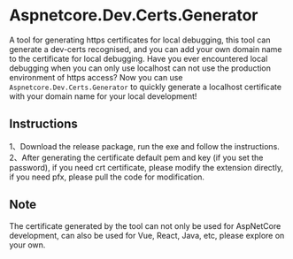 # Aspnetcore.Dev.Certs.Generator
A tool for generating https certificates for local debugging, this tool can generate a dev-certs recognised, and you can add your own domain name to the certificate for local debugging.
Have you ever encountered local debugging when you can only use localhost can not use the production environment of https access? Now you can use `Aspnetcore.Dev.Certs.Generator` to quickly generate a localhost certificate with your domain name for your local development!
## Instructions
1、Download the release package, run the exe and follow the instructions.
2、After generating the certificate default pem and key (if you set the password), if you need crt certificate, please modify the extension directly, if you need pfx, please pull the code for modification.
## Note
The certificate generated by the tool can not only be used for AspNetCore development, can also be used for Vue, React, Java, etc, please explore on your own.
